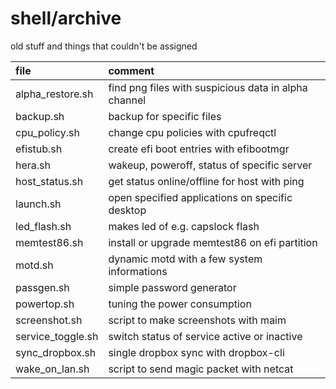 # shell/archive

old stuff and things that couldn't be assigned

| file              | comment                                              |
| :---------------- | :--------------------------------------------------- |
| alpha_restore.sh  | find png files with suspicious data in alpha channel |
| backup.sh         | backup for specific files                            |
| cpu_policy.sh     | change cpu policies with cpufreqctl                  |
| efistub.sh        | create efi boot entries with efibootmgr              |
| hera.sh           | wakeup, poweroff, status of specific server          |
| host_status.sh    | get status online/offline for host with ping         |
| launch.sh         | open specified applications on specific desktop      |
| led_flash.sh      | makes led of e.g. capslock flash                     |
| memtest86.sh      | install or upgrade memtest86 on efi partition        |
| motd.sh           | dynamic motd with a few system informations          |
| passgen.sh        | simple password generator                            |
| powertop.sh       | tuning the power consumption                         |
| screenshot.sh     | script to make screenshots with maim                 |
| service_toggle.sh | switch status of service active or inactive          |
| sync_dropbox.sh   | single dropbox sync with dropbox-cli                 |
| wake_on_lan.sh    | script to send magic packet with netcat              |
